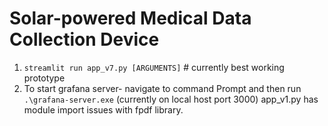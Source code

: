 # Solar-powered Medical Data Collection Device

1. <code>streamlit run app_v7.py [ARGUMENTS]</code> # currently best working prototype <br>
2. To start grafana server- navigate to command Prompt and then run <code>.\grafana-server.exe</code> (currently on local host port 3000)
app_v1.py has module import issues with fpdf library.
